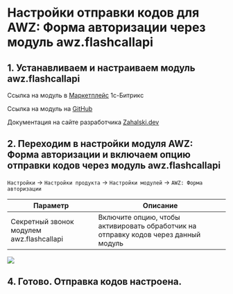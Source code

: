 # Настройки отправки кодов для AWZ: Форма авторизации через модуль awz.flashcallapi

## 1. Устанавливаем и настраиваем модуль awz.flashcallapi

Ссылка на модуль в [Маркетплейс](https://marketplace.1c-bitrix.ru/solutions/awz.flashcallapi/) 1с-Битрикс

Ссылка на модуль на [GitHub](https://github.com/zahalski/awz.flashcallapi/)

Документация на сайте разработчика [Zahalski.dev](https://zahalski.dev/modules/awz.flashcallapi/)

<!-- settcall-start -->

## 2. Переходим в настройки модуля AWZ: Форма авторизации и включаем опцию отправки кодов через модуль awz.flashcallapi

`Настройки` -> `Настройки продукта` -> `Настройки модулей` -> `AWZ: Форма авторизации`

| Параметр | Описание |
|---|---|
| Секретный звонок модулем awz.flashcallapi	 | Включите опцию, чтобы активировать обработчик на отправку кодов через данный модуль |

![](https://zahalski.dev/images/modules/awz.autform/011.png)

## 4. Готово. Отправка кодов настроена.

<!-- settcall-end -->